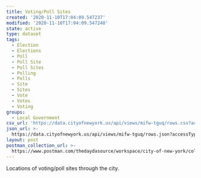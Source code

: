 ```yaml
---
title: Voting/Poll Sites
created: '2020-11-10T17:04:09.547237'
modified: '2020-11-10T17:04:09.547248'
state: active
type: dataset
tags:
  - Election
  - Elections
  - Poll
  - Poll Site
  - Poll Sites
  - Polling
  - Polls
  - Site
  - Sites
  - Vote
  - Votes
  - Voting
groups:
  - Local Government
csv_url: 'https://data.cityofnewyork.us/api/views/mifw-tguq/rows.csv?accessType=DOWNLOAD'
json_url: >-
  https://data.cityofnewyork.us/api/views/mifw-tguq/rows.json?accessType=DOWNLOAD
layout: post
postman_collection_url: >-
  https://www.postman.com/thedaydasource/workspace/city-of-new-york/collection/15909983-e0507707-3e7a-4db2-8ad5-8f5d91d10ad4
---
```

Locations of voting/poll sites through the city.
